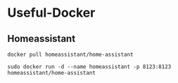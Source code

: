# Useful-Docker
## Homeassistant

```
docker pull homeassistant/home-assistant
```
```
sudo docker run -d --name homeassistant -p 8123:8123 homeassistant/home-assistant
```
